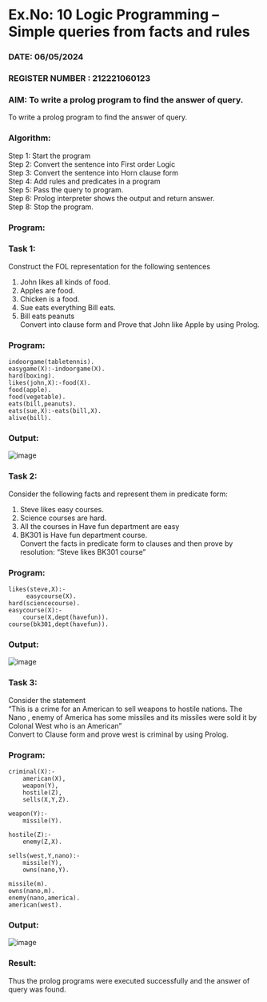 # Ex.No: 10  Logic Programming –  Simple queries from facts and rules
### DATE: 06/05/2024                                                                     
### REGISTER NUMBER : 212221060123
### AIM: To write a prolog program to find the answer of query.
To write a prolog program to find the answer of query. 
###  Algorithm:
 Step 1: Start the program <br> 
 Step 2: Convert the sentence into First order Logic  <br> 
 Step 3:  Convert the sentence into Horn clause form  <br> 
 Step 4: Add rules and predicates in a program   <br> 
 Step 5:  Pass the query to program. <br> 
 Step 6: Prolog interpreter shows the output and return answer. <br> 
 Step 8:  Stop the program.
### Program:
### Task 1:
Construct the FOL representation for the following sentences <br> 
1.	John likes all kinds of food.  <br> 
2.	Apples are food.  <br> 
3.	Chicken is a food.  <br> 
4.	Sue eats everything Bill eats. <br> 
5.	 Bill eats peanuts  <br> 
   Convert into clause form and Prove that John like Apple by using Prolog. <br> 
### Program:
```
indoorgame(tabletennis).
easygame(X):-indoorgame(X).
hard(boxing).
likes(john,X):-food(X).
food(apple).
food(vegetable).
eats(bill,peanuts).
eats(sue,X):-eats(bill,X).
alive(bill).
```
### Output:
![image](https://github.com/muralikatta12/AI_Lab_2023-24/assets/124357793/ba114f67-c10c-4dc8-afb2-19f4516113ea)


### Task 2:
Consider the following facts and represent them in predicate form: <br>              
1.	Steve likes easy courses. <br> 
2.	Science courses are hard. <br> 
3. All the courses in Have fun department are easy <br> 
4. BK301 is Have fun department course.<br> 
Convert the facts in predicate form to clauses and then prove by resolution: “Steve likes BK301 course”<br> 

### Program:
```
likes(steve,X):-
     easycourse(X).
hard(sciencecourse).
easycourse(X):-
    course(X,dept(havefun)).
course(bk301,dept(havefun)).
```
### Output:
![image](https://github.com/muralikatta12/AI_Lab_2023-24/assets/124357793/f1a9d6a4-545b-4443-88de-f683f40d3eff)


### Task 3:
Consider the statement <br> 
“This is a crime for an American to sell weapons to hostile nations. The Nano , enemy of America has some missiles and its missiles were sold it by Colonal West who is an American” <br> 
Convert to Clause form and prove west is criminal by using Prolog.<br> 
### Program:
```
criminal(X):-
	american(X),
	weapon(Y),
	hostile(Z),
	sells(X,Y,Z).

weapon(Y):-
    missile(Y).

hostile(Z):-
    enemy(Z,X).

sells(west,Y,nano):-
    missile(Y),
	owns(nano,Y).

missile(m).
owns(nano,m).
enemy(nano,america).
american(west).
```
### Output:
![image](https://github.com/muralikatta12/AI_Lab_2023-24/assets/124357793/3a423ef7-c70f-4dc4-a783-1a3478ef2348)


### Result:
Thus the prolog programs were executed successfully and the answer of query was found.
